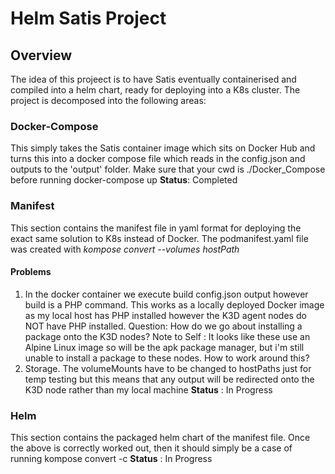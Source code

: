 # Helm Satis Project

## Overview
The idea of this projeect is to have Satis eventually containerised and compiled into a helm chart, ready for deploying into a K8s cluster. The project is decomposed into the following areas:

### Docker-Compose
This simply takes the Satis container image which sits on Docker Hub and turns this into a docker compose file which reads in the config.json and outputs to the 'output' folder. Make sure that your cwd is ./Docker_Compose before running docker-compose up
**Status**: Completed

### Manifest
This section contains the manifest file in yaml format for deploying the exact same solution to K8s instead of Docker. The podmanifest.yaml file was created with _kompose convert --volumes hostPath_
#### Problems
1. In the docker container we execute build config.json output however build is a PHP command. This works as a locally deployed Docker image as my local host has PHP installed however the K3D agent nodes do NOT have PHP installed. Question: How do we go about installing a package onto the K3D nodes?
    Note to Self : It looks like these use an Alpine Linux image so will be the apk package manager, but i'm still unable to install a package to these nodes. How to work around this?
2. Storage. The volumeMounts have to be changed to hostPaths just for temp testing but this means that any output will be redirected onto the K3D node rather than my local machine
**Status** : In Progress

### Helm
This section contains the packaged helm chart of the manifest file. Once the above is correctly worked out, then it should simply be a case of running kompose convert -c 
**Status** : In Progress